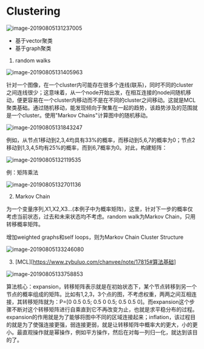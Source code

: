 # Clustering

![image-20190805131237005](http://ww1.sinaimg.cn/large/006tNc79ly1g5oq5jyuuwj31ia0q8dr3.jpg)

* 基于vector聚类
* 基于graph聚类

1. random walks

![image-20190805131405963](http://ww2.sinaimg.cn/large/006tNc79ly1g5oq704riqj30ui0by40g.jpg)

针对一个图像，在一个cluster内可能存在很多个连线(联系)，同时不同的cluster之间连线很少；这意味着，从一个node开始出发，在相互连接的node间随机移动，便更容易在一个cluster内移动而不是在不同的cluster之间移动。这就是MCL聚类基础。通过随机移动，能发现倾向于聚集在一起的趋势，该趋势涉及的范围就是一个cluster。使用"Markov Chains"计算图中的随机移动。

![image-20190805131843247](http://ww1.sinaimg.cn/large/006tNc79ly1g5oqbt6bycj30py07o3z4.jpg)

例如，从节点1移动到2,3,4均具有33%的概率，而移动到5,6,7的概率为0；节点2移动到1,3,4,5均有25%的概率，而到6,7概率为0。对此，构建矩阵：

![image-20190805132119535](http://ww4.sinaimg.cn/large/006tNc79ly1g5oqej46f6j31g20ggq5q.jpg)

例：矩阵乘法

![image-20190805132701136](http://ww2.sinaimg.cn/large/006tNc79ly1g5oqkho3t3j30zk0c0jse.jpg)

2. Markov Chain

为一个变量序列,X1,X2,X3...(本例子中为概率矩阵)，这里，针对下一步的概率仅考虑当前状态，过去和未来状态均不考虑。random walk为Markov Chain，只用转移概率矩阵。

增加weighted graphs和self loops，则为Markov Chain Cluster Structure

![image-20190805133246080](http://ww2.sinaimg.cn/large/006tNc79ly1g5oqqh21xuj31jk0rctdw.jpg)

3. [MCL][https://www.zybuluo.com/chanvee/note/17815#算法基础]

![image-20190805133758853](http://ww2.sinaimg.cn/large/006tNc79ly1g5oqvvwbhuj311w0cs41a.jpg)

算法核心：expansion，转移矩阵表示就是在初始状态下，某个节点转移到另一个节点的概率组成的矩阵。比如有1,2,3，3个点的图，不考虑权重，两两之间互相连接，其转移矩阵就为：P=[0 0.5 0.5; 0.5 0 0.5; 0.5 0.5 0]。而expansion这个步骤不断对这个转移矩阵进行自乘直到它不再改变为止，也就是求平稳分布的过程。expansion的作用就是为了能够将图中不同的区域连接起来；inflation，该过程目的就是为了使强连接更强，弱连接更弱，就是让转移矩阵中概率大的更大，小的更小。最直观操作就是幂操作，例如平方操作，然后在对每一列归一化，就达到该目的了。



















